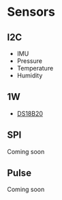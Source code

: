 # Sensors


## I2C

* IMU
* Pressure
* Temperature
* Humidity

## 1W

* [DS18B20](dsssss.md)

## SPI

Coming soon

## Pulse

Coming soon
